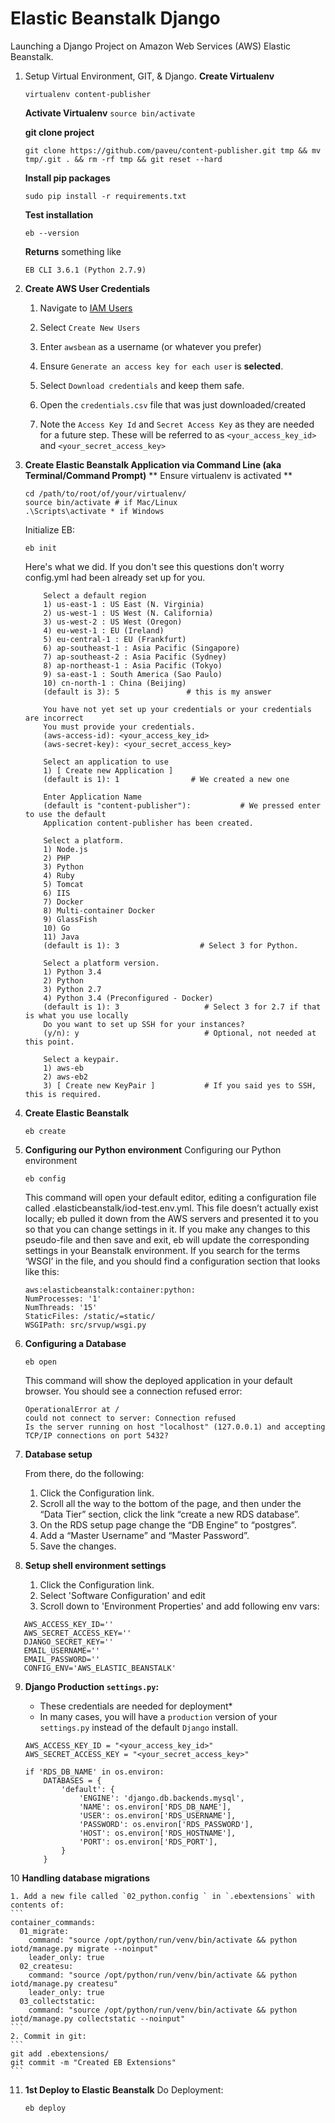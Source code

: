 # Elastic Beanstalk Django

Launching a Django Project on Amazon Web Services (AWS) Elastic Beanstalk.


1. Setup Virtual Environment, GIT, & Django.
	**Create Virtualenv**
	```
	virtualenv content-publisher
	```
	
	**Activate Virtualenv** 
	`source bin/activate`

	**git clone project**
	```
	git clone https://github.com/paveu/content-publisher.git tmp && mv tmp/.git . && rm -rf tmp && git reset --hard
	```
	
	**Install pip packages**
	```
	sudo pip install -r requirements.txt
	```
		
	__Test installation__
	
	```
	eb --version
	```
	
	**Returns** something like 
	```
	EB CLI 3.6.1 (Python 2.7.9)
	```

2. **Create AWS User Credentials**
	
	1. Navigate to [IAM Users](https://console.aws.amazon.com/iam/home?#users)
	
	2. Select `Create New Users`
	
	3. Enter `awsbean` as a username (or whatever you prefer)
	
	4. Ensure `Generate an access key for each user` is **selected**.
	
	5. Select `Download credentials` and keep them safe. 
	
	6. Open the `credentials.csv` file that was just downloaded/created 

	7. Note the `Access Key Id` and `Secret Access Key` as they are needed for a future step. These will be referred to as `<your_access_key_id>` and `<your_secret_access_key>`


3. **Create Elastic Beanstalk Application via Command Line (aka Terminal/Command Prompt)**
	** Ensure virtualenv is activated **
	```
	cd /path/to/root/of/your/virtualenv/
	source bin/activate # if Mac/Linux
	.\Scripts\activate * if Windows
	```
	Initialize EB:

	```
	eb init 
	```

	Here's what we did. If you don't see this questions don't worry config.yml had been already set up for you.
	```
		Select a default region
		1) us-east-1 : US East (N. Virginia)
		2) us-west-1 : US West (N. California)
		3) us-west-2 : US West (Oregon)
		4) eu-west-1 : EU (Ireland)
		5) eu-central-1 : EU (Frankfurt)
		6) ap-southeast-1 : Asia Pacific (Singapore)
		7) ap-southeast-2 : Asia Pacific (Sydney)
		8) ap-northeast-1 : Asia Pacific (Tokyo)
		9) sa-east-1 : South America (Sao Paulo)
		10) cn-north-1 : China (Beijing)
		(default is 3): 5               # this is my answer

		You have not yet set up your credentials or your credentials are incorrect
		You must provide your credentials.
		(aws-access-id): <your_access_key_id>
		(aws-secret-key): <your_secret_access_key>

		Select an application to use
		1) [ Create new Application ]
		(default is 1): 1                # We created a new one

		Enter Application Name
		(default is "content-publisher"):           # We pressed enter to use the default
		Application content-publisher has been created.

		Select a platform.
		1) Node.js
		2) PHP
		3) Python
		4) Ruby
		5) Tomcat
		6) IIS
		7) Docker
		8) Multi-container Docker
		9) GlassFish
		10) Go
		11) Java
		(default is 1): 3                  # Select 3 for Python.

		Select a platform version.
		1) Python 3.4
		2) Python
		3) Python 2.7
		4) Python 3.4 (Preconfigured - Docker)
		(default is 1): 3					# Select 3 for 2.7 if that is what you use locally
		Do you want to set up SSH for your instances?
		(y/n): y                            # Optional, not needed at this point.

		Select a keypair.
		1) aws-eb
		2) aws-eb2
		3) [ Create new KeyPair ]           # If you said yes to SSH, this is required.
	```

4.	**Create Elastic Beanstalk** 
	```
	eb create
	```

5.	**Configuring our Python environment** 
	Configuring our Python environment
	```
	eb config
	```
	This command will open your default editor, editing a configuration file called .elasticbeanstalk/iod-test.env.yml. This file doesn’t actually exist locally; eb pulled it down from the AWS servers and presented it to you so that you can change settings in it. If you make any changes to this pseudo-file and then save and exit, eb will update the corresponding settings in your Beanstalk environment.
	If you search for the terms ‘WSGI’ in the file, and you should find a configuration section that looks like this:
	```
	aws:elasticbeanstalk:container:python:
    NumProcesses: '1'
    NumThreads: '15'
    StaticFiles: /static/=static/
    WSGIPath: src/srvup/wsgi.py
	```
	
6.	**Configuring a Database** 
	```
	eb open
	```
	This command will show the deployed application in your default browser. You should see a connection refused error:
	```	
	OperationalError at /
	could not connect to server: Connection refused
    Is the server running on host "localhost" (127.0.0.1) and accepting
    TCP/IP connections on port 5432?
	```
	
7.	**Database setup** 

	From there, do the following:

    1. Click the Configuration link.
    2. Scroll all the way to the bottom of the page, and then under the “Data Tier” section, click the link “create a new RDS database”.
    3. On the RDS setup page change the “DB Engine” to “postgres”.
    4. Add a “Master Username” and “Master Password”.
    5. Save the changes.

8.	**Setup shell environment settings** 
    1. Click the Configuration link.
    2. Select 'Software Configuration' and edit
    3. Scroll down to 'Environment Properties' and add following env vars:
 ```
	AWS_ACCESS_KEY_ID=''
	AWS_SECRET_ACCESS_KEY=''
	DJANGO_SECRET_KEY=''
	EMAIL_USERNAME=''
	EMAIL_PASSWORD=''
	CONFIG_ENV='AWS_ELASTIC_BEANSTALK'
```

9. **Django Production `settings.py`:**
	* These credentials are needed for deployment* 
	* In many cases, you will have a `production` version of your `settings.py` instead of the default `Django` install.


	```
	AWS_ACCESS_KEY_ID = "<your_access_key_id>"
	AWS_SECRET_ACCESS_KEY = "<your_secret_access_key>"
	```

	```
	if 'RDS_DB_NAME' in os.environ:
		DATABASES = {
		    'default': {
		        'ENGINE': 'django.db.backends.mysql',
		        'NAME': os.environ['RDS_DB_NAME'],
		        'USER': os.environ['RDS_USERNAME'],
		        'PASSWORD': os.environ['RDS_PASSWORD'],
		        'HOST': os.environ['RDS_HOSTNAME'],
		        'PORT': os.environ['RDS_PORT'],
		    }
		}
	```

10 **Handling database migrations**

	1. Add a new file called `02_python.config ` in `.ebextensions` with contents of:
	```
	container_commands:
	  01_migrate:
	    command: "source /opt/python/run/venv/bin/activate && python iotd/manage.py migrate --noinput"
	    leader_only: true
	  02_createsu:
	    command: "source /opt/python/run/venv/bin/activate && python iotd/manage.py createsu"
	    leader_only: true
	  03_collectstatic:
	    command: "source /opt/python/run/venv/bin/activate && python iotd/manage.py collectstatic --noinput"
	```
	2. Commit in git:
	```
	git add .ebextensions/
	git commit -m "Created EB Extensions"
	```

11. **1st Deploy to Elastic Beanstalk**
	Do Deployment:
	```
	eb deploy
	```

